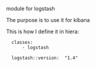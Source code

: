 module for logstash

The purpose is to use it for kibana

This is how I define it in hiera:

      classes:
          - logstash

      logstash::version:  "1.4"
        
